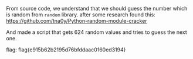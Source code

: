 From source code, we understand that we should guess the number which is random from `random` library.
after some research found this:
https://github.com/tna0y/Python-random-module-cracker

And made a script that gets 624 random values and tries to guess the next one.

flag: flag{e915b62b2195d76bfddaac0160ed3194}
